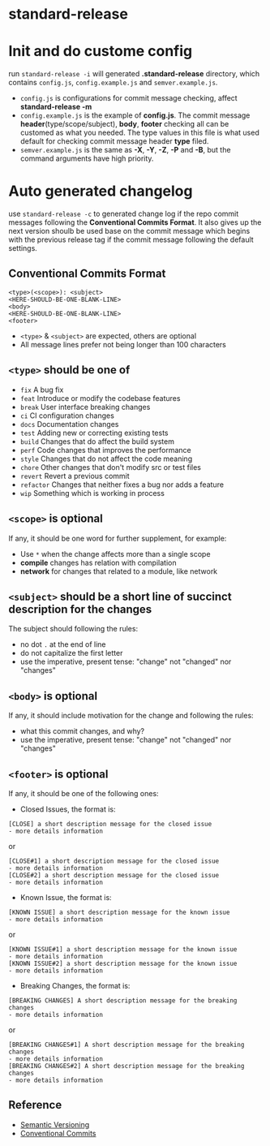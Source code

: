 # standard-release

# Init and do custome config

run `standard-release -i` will generated **.standard-release** directory,
which contains `config.js`, `config.example.js` and `semver.example.js`.

- `config.js` is configurations for commit message checking, affect **standard-release -m**
- `config.example.js` is the example of **config.js**. The commit message
   **header**(type/scope/subject), **body**, **footer** checking all can be
   customed as what you needed. The type values in this file is what used
   default for checking commit message header **type** filed.
- `semver.example.js` is the same as **-X**, **-Y**, **-Z**, **-P**
   and **-B**, but the command arguments have high priority.

# Auto generated changelog

use `standard-release -c` to generated change log if the repo
commit messages following the **Conventional Commits Format**.
It also gives up the next version shoulb be used base on the
commit message which begins with the previous release tag if the
commit message following the default settings.

## Conventional Commits Format

```
<type>(<scope>): <subject>
<HERE-SHOULD-BE-ONE-BLANK-LINE>
<body>
<HERE-SHOULD-BE-ONE-BLANK-LINE>
<footer>
```

- `<type>` & `<subject>` are expected, others are optional
- All message lines prefer not being longer than 100 characters

## `<type>` should be one of

- `fix` A bug fix
- `feat` Introduce or modify the codebase features
- `break` User interface breaking changes
- `ci` CI configuration changes
- `docs` Documentation changes
- `test` Adding new or correcting existing tests
- `build` Changes that do affect the build system
- `perf` Code changes that improves the performance
- `style` Changes that do not affect the code meaning
- `chore` Other changes that don't modify src or test files
- `revert` Revert a previous commit
- `refactor` Changes that neither fixes a bug nor adds a feature
- `wip` Something which is working in process

## `<scope>` is optional

If any, it should be one word for further supplement, for example:

- Use `*` when the change affects more than a single scope
- **compile** changes has relation with compilation
- **network** for changes that related to a module, like network

## `<subject>` should be a short line of succinct description for the changes

The subject should following the rules:

- no dot `.` at the end of line
- do not capitalize the first letter
- use the imperative, present tense: "change" not "changed" nor "changes"

## `<body>` is optional

If any, it should include motivation for the change and following the rules:

- what this commit changes, and why?
- use the imperative, present tense: "change" not "changed" nor "changes"

## `<footer>` is optional

If any, it should be one of the following ones:

- Closed Issues, the format is:
```
[CLOSE] a short description message for the closed issue
- more details information
```
or

```
[CLOSE#1] a short description message for the closed issue
- more details information
[CLOSE#2] a short description message for the closed issue
- more details information
```

- Known Issue, the format is:
```
[KNOWN ISSUE] a short description message for the known issue
- more details information
```
or

```
[KNOWN ISSUE#1] a short description message for the known issue
- more details information
[KNOWN ISSUE#2] a short description message for the known issue
- more details information
```

- Breaking Changes, the format is:
```
[BREAKING CHANGES] A short description message for the breaking changes
- more details information
```
or

```
[BREAKING CHANGES#1] A short description message for the breaking changes
- more details information
[BREAKING CHANGES#2] A short description message for the breaking changes
- more details information
```

## Reference
- [Semantic Versioning](https://semver.org/)
- [Conventional Commits](https://github.com/conventional-commits/conventionalcommits.org)
